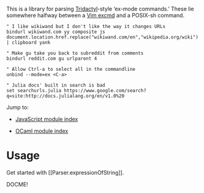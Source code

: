 This is a library for parsing [Tridactyl][]-style ‘ex-mode commands.’ These lie somewhere halfway
between a [Vim excmd][] and a POSIX-sh command.

<!-- FIXME: use actual, functioning commands, once this starts to ship into Tridactyl -->

```vim
" I like wikiwand but I don't like the way it changes URLs
bindurl wikiwand.com yy composite js document.location.href.replace("wikiwand.com/en","wikipedia.org/wiki") | clipboard yank

" Make gu take you back to subreddit from comments
bindurl reddit.com gu urlparent 4

" Allow Ctrl-a to select all in the commandline
unbind --mode=ex <C-a>

" Julia docs' built in search is bad
set searchurls.julia https://www.google.com/search?q=site:http://docs.julialang.org/en/v1.0%20
```

Jump to:

 - [JavaScript module index](./globals.html)
 - [OCaml module index](./excmd/Excmd/index.html)

   [Tridactyl]: <https://github.com/tridactyl/tridactyl> "Tridactyl, the vi-mode for FireFox"
   [Vim excmd]: <http://learnvimscriptthehardway.stevelosh.com/chapters/01.html>
      "Steve Losh's documentation on Vim's original ex-mode commands"

Usage
=====

Get started with [[Parser.expressionOfString]].

DOCME!
